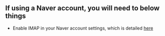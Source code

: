 ## If using a Naver account, you will need to below things

- Enable IMAP in your Naver account settings, which is detailed [here](https://help.naver.com/support/contents/contents.help?serviceNo=2342&categoryNo=2288)
